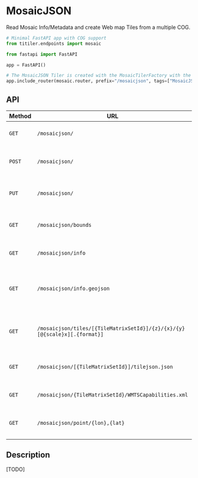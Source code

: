 # MosaicJSON

Read Mosaic Info/Metadata and create Web map Tiles from a multiple COG.

```python
# Minimal FastAPI app with COG support
from titiler.endpoints import mosaic

from fastapi import FastAPI

app = FastAPI()

# The MosaicJSON Tiler is created with the MosaicTilerFactory with the `mosaicjson` prefix
app.include_router(mosaic.router, prefix="/mosaicjson", tags=["MosaicJSON"])
```

## API

| Method | URL                                                             | Output    | Description
| ------ | --------------------------------------------------------------- |---------- |--------------
| `GET`  | `/mosaicjson/`                                                             | JSON      | return a MosaicJSON document
| `POST` | `/mosaicjson/`                                                             | JSON      | create a MosaicJSON from a list of files
| `PUT`  | `/mosaicjson/`                                                             | JSON      | update a MosaicJSON from a list of files
| `GET`  | `/mosaicjson/bounds`                                                       | JSON      | return bounds info for a MosaicJSON
| `GET`  | `/mosaicjson/info`                                                         | JSON      | return basic info for a MosaicJSON
| `GET`  | `/mosaicjson/info.geojson`                                                 | GeoJSON   | return basic info for a MosaicJSON as a GeoJSON feature
| `GET`  | `/mosaicjson/tiles/[{TileMatrixSetId}]/{z}/{x}/{y}[@{scale}x][.{format}]`  | image/bin | create a web map tile image from a MosaicJSON
| `GET`  | `/mosaicjson/[{TileMatrixSetId}]/tilejson.json`                            | JSON      | return a Mapbox TileJSON document
| `GET`  | `/mosaicjson/{TileMatrixSetId}/WMTSCapabilities.xml`                       | XML       | return OGC WMTS Get Capabilities
| `GET`  | `/mosaicjson/point/{lon},{lat}`                                            | JSON      | return pixel value from a MosaicJSON dataset

## Description

[TODO]
